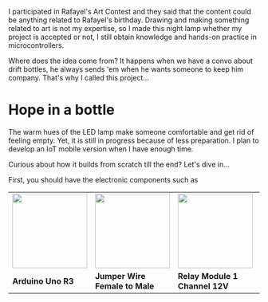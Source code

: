 I participated in Rafayel's Art Contest and they said that the content could be anything related to Rafayel's birthday. Drawing and making something related to art is not my expertise, so I made this night lamp whether my project is accepted or not, I still obtain knowledge and hands-on practice in microcontrollers.

Where does the idea come from? It happens when we have a convo about drift bottles, he always sends 'em when he wants someone to keep him company. That's why I called this project...

<h1>Hope in a bottle</h1>

The warm hues of the LED lamp make someone comfortable and get rid of feeling empty. Yet, it is still in progress because of less preparation. I plan to develop an IoT mobile version when I have enough time.

Curious about how it builds from scratch till the end? Let's dive in...

First, you should have the electronic components such as

<table>
  <tr>
    <td><img src="https://res.cloudinary.com/dvehyvk3d/image/upload/v1741357668/arduino_xvudfh.jpg" width="150"></td>
    <td><img src="https://res.cloudinary.com/dvehyvk3d/image/upload/v1741357667/jumper_female_to_male_qfjv5z.jpg" width="150"></td>
    <td><img src="https://res.cloudinary.com/dvehyvk3d/image/upload/v1741357667/relay_module_1_channel_12v_vyxkkv.jpg" width="150"></td>
    <td><img src="https://res.cloudinary.com/dvehyvk3d/image/upload/v1741357667/passive_buzzer_indxaz.webp" width="150"></td>
  </tr>
  <tr>
    <td><b>Arduino Uno R3</b></td>
    <td><b>Jumper Wire Female to Male</b></td>
    <td><b>Relay Module 1 Channel 12V</b></td>
    <td><b>Passive Buzzer</b></td>
  </tr>
</table>
